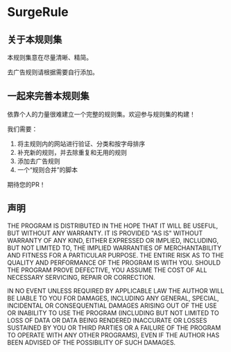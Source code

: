 # SurgeRule

## 关于本规则集

本规则集意在尽量清晰、精简。

去广告规则请根据需要自行添加。

## 一起来完善本规则集

依靠个人的力量很难建立一个完整的规则集。欢迎参与规则集的构建！

我们需要：

1. 将主规则内的网站进行验证、分类和按字母排序
1. 补充新的规则，并去除重复和无用的规则
1. 添加去广告规则
1. 一个“规则合并”的脚本

期待您的PR！

## 声明

THE PROGRAM IS DISTRIBUTED IN THE HOPE THAT IT WILL BE USEFUL, BUT WITHOUT ANY WARRANTY. IT IS PROVIDED "AS IS" WITHOUT WARRANTY OF ANY KIND, EITHER EXPRESSED OR IMPLIED, INCLUDING, BUT NOT LIMITED TO, THE IMPLIED WARRANTIES OF MERCHANTABILITY AND FITNESS FOR A PARTICULAR PURPOSE. THE ENTIRE RISK AS TO THE QUALITY AND PERFORMANCE OF THE PROGRAM IS WITH YOU. SHOULD THE PROGRAM PROVE DEFECTIVE, YOU ASSUME THE COST OF ALL NECESSARY SERVICING, REPAIR OR CORRECTION.

IN NO EVENT UNLESS REQUIRED BY APPLICABLE LAW THE AUTHOR WILL BE LIABLE TO YOU FOR DAMAGES, INCLUDING ANY GENERAL, SPECIAL, INCIDENTAL OR CONSEQUENTIAL DAMAGES ARISING OUT OF THE USE OR INABILITY TO USE THE PROGRAM (INCLUDING BUT NOT LIMITED TO LOSS OF DATA OR DATA BEING RENDERED INACCURATE OR LOSSES SUSTAINED BY YOU OR THIRD PARTIES OR A FAILURE OF THE PROGRAM TO OPERATE WITH ANY OTHER PROGRAMS), EVEN IF THE AUTHOR HAS BEEN ADVISED OF THE POSSIBILITY OF SUCH DAMAGES.
